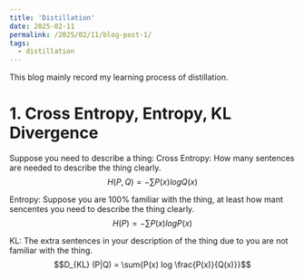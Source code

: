 ```yaml
---
title: 'Distillation'
date: 2025-02-11
permalink: /2025/02/11/blog-post-1/
tags:
  - distillation
---
```


This blog mainly record my learning process of distillation.

# 1. Cross Entropy,  Entropy,  KL Divergence 
Suppose you need to describe a thing:
Cross Entropy: How many sentences are needed to describe the thing clearly.  $$H(P, Q) = - \sum{P(x) log Q(x)}$$

Entropy: Suppose you are 100% familiar with the thing, at least how mant sencentes you need to describe the thing clearly. $$H(P) = -\sum{P(x) log P(x)}$$

KL: The extra sentences in your description of the thing due to you are not familiar with the thing. $$D_{KL} (P|Q) = \sum{P(x) log \frac{P(x)}{Q(x)}}$$
